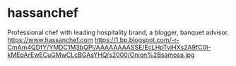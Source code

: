 # hassanchef
Professional chef with leading hospitality brand, a blogger, banquet advisor.
https://www.hassanchef.com
https://1.bp.blogspot.com/-r-CmAm4QDfY/YMDC1M3bQPI/AAAAAAAASSE/EcLHpTvjHXs2A9fC0I-kMEpArEwECuGMwCLcBGAsYHQ/s2000/Onion%2Bsamosa.jpg
